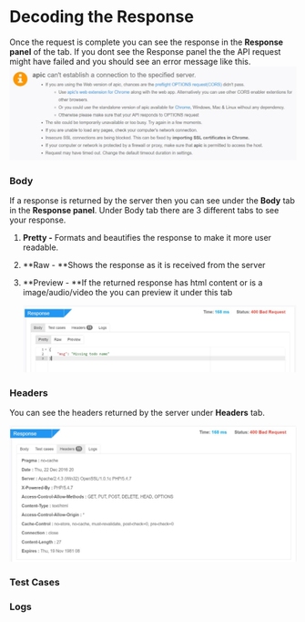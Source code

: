 # Decoding the Response

Once the request is complete you can see the response in the **Response panel** of the tab. If you dont see the Response panel the the API request might have failed and you should see an error message like this. ![](/assets/req-error.JPG)

### Body

If a response is returned by the server then you can see under the **Body** tab in the **Response panel**. Under Body tab there are 3 different tabs to see your response.

1. **Pretty -** Formats and beautifies the response to make it more user readable.
2. **Raw - **Shows the response as it is received from the server
3. **Preview - **If the returned response has html content or is a image/audio/video the you can preview it under this tab

   ![](/assets/apic-response.JPG)

### Headers

You can see the headers returned by the server under **Headers** tab.

![](/assets/apic-headers.JPG)

### Test Cases

### Logs



